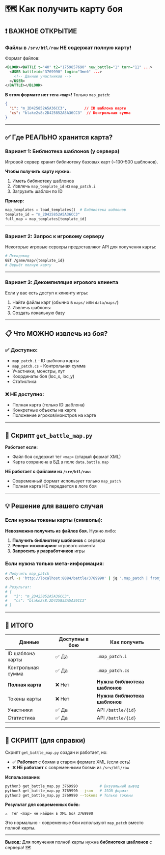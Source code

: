 # 🗺️ Как получить карту боя

## ❗ ВАЖНОЕ ОТКРЫТИЕ

### Файлы в `/srv/btl/raw` НЕ содержат полную карту!

Формат файлов:
```xml
<BLOOK><BATTLE t="40" t2="1759857690" new_battle="1" turn="11" ...>
  <USER battleid="3769990" login="Змей" ...>
    <!-- Данные участников -->
  </USER>
</BATTLE></BLOOK>
```

**В этом формате нет тега `<map>`!** Только `map_patch`:

```json
{
  "i": "m_2D425852A5A36CC3",        // ID шаблона карты
  "cs": "blake2s8:2D425852A5A36CC3"  // Контрольная сумма
}
```

---

## ✅ Где РЕАЛЬНО хранится карта?

### Вариант 1: Библиотека шаблонов (у сервера)

Игровой сервер хранит библиотеку базовых карт (~100-500 шаблонов).

**Чтобы получить карту нужно:**
1. Иметь библиотеку шаблонов
2. Извлечь `map_template_id` из `map_patch.i`
3. Загрузить шаблон по ID

**Пример:**
```python
map_templates = load_templates()  # Библиотека шаблонов
template_id = "m_2D425852A5A36CC3"
full_map = map_templates[template_id]
```

---

### Вариант 2: Запрос к игровому серверу

Некоторые игровые серверы предоставляют API для получения карты:

```bash
# Псевдокод
GET /game/map/{template_id}
# Вернёт полную карту
```

---

### Вариант 3: Декомпиляция игрового клиента

Если у вас есть доступ к клиенту игры:
1. Найти файлы карт (обычно в `maps/` или `data/maps/`)
2. Извлечь шаблоны
3. Создать локальную базу

---

## 📋 Что МОЖНО извлечь из боя?

### ✅ Доступно:
- `map_patch.i` - ID шаблона карты
- `map_patch.cs` - Контрольная сумма
- Участники, монстры, лут
- Координаты боя (loc_x, loc_y)
- Статистика

### ❌ НЕ доступно:
- Полная карта (только ID шаблона)
- Конкретные объекты на карте
- Положение игроков/монстров на карте

---

## 🔧 Скрипт `get_battle_map.py`

**Работает если:**
- Файл боя содержит тег `<map>` (старый формат XML)
- Карта сохранена в БД в поле `data.battle.map`

**НЕ работает с файлами из `/srv/btl/raw`:**
- Современный формат использует только `map_patch`
- Полная карта НЕ передается в логе боя

---

## 💡 Решение для вашего случая

### Если нужны токены карты (символы):

**Невозможно получить из файлов боя.** Нужно либо:

1. **Получить библиотеку шаблонов** с сервера
2. **Реверс-инжиниринг** игрового клиента
3. **Запросить у разработчиков** игры

### Если нужна только мета-информация:

```bash
# Получить map_patch
curl -s 'http://localhost:8084/battle/3769990' | jq '.map_patch | fromjson'

# Результат:
# {
#   "i": "m_2D425852A5A36CC3",
#   "cs": "blake2s8:2D425852A5A36CC3"
# }
```

---

## 🎯 ИТОГО

| Данные | Доступны в бою | Как получить |
|--------|---------------|--------------|
| ID шаблона карты | ✅ Да | `.map_patch.i` |
| Контрольная сумма | ✅ Да | `.map_patch.cs` |
| **Полная карта** | ❌ Нет | **Нужна библиотека шаблонов** |
| Токены карты | ❌ Нет | **Нужна библиотека шаблонов** |
| Участники | ✅ Да | API `/battle/{id}` |
| Статистика | ✅ Да | API `/battle/{id}` |

---

## 📝 СКРИПТ (для справки)

Скрипт `get_battle_map.py` создан и работает, но:
- ✅ **Работает** с боями в старом формате XML (если есть)
- ❌ **НЕ работает** с современными боями из `/srv/btl/raw`

**Использование:**
```bash
python3 get_battle_map.py 3769990          # Визуальный вывод
python3 get_battle_map.py 3769990 --json   # JSON формат
python3 get_battle_map.py 3769990 --tokens # Только токены
```

**Результат для современных боёв:**
```
⚠️  Тег <map> не найден в XML боя 3769990
```

Это нормально - современные бои используют `map_patch` вместо полной карты.

---

**Вывод:** Для получения полной карты нужна **библиотека шаблонов** с сервера! 🗺️





